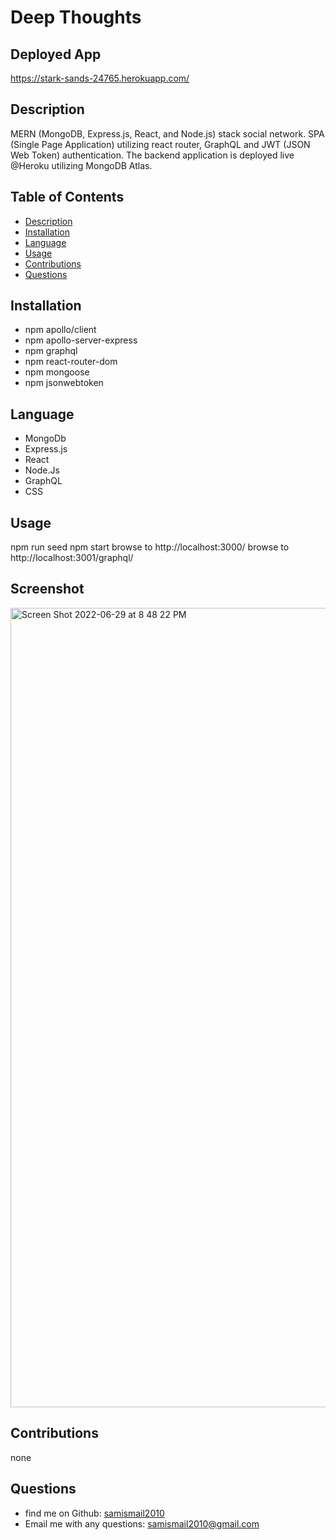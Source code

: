 # Deep Thoughts

## Deployed App
https://stark-sands-24765.herokuapp.com/


## Description
MERN (MongoDB, Express.js, React, and Node.js) stack social network. SPA (Single Page Application) utilizing react router, GraphQL and JWT (JSON Web Token) authentication. The backend application is deployed live @Heroku utilizing MongoDB Atlas.

## Table of Contents

* [Description](#description)
* [Installation](#installation)
* [Language](#language)
* [Usage](#usage)
* [Contributions](#contributions)
* [Questions](#questions)

## Installation
* npm apollo/client
* npm apollo-server-express
* npm graphql
* npm react-router-dom
* npm mongoose
* npm jsonwebtoken

## Language
* MongoDb
* Express.js
* React
* Node.Js
* GraphQL
* CSS

## Usage
npm run seed
npm start
browse to http://localhost:3000/
browse to http://localhost:3001/graphql/

## Screenshot
<img width="1279" alt="Screen Shot 2022-06-29 at 8 48 22 PM" src="https://user-images.githubusercontent.com/88996409/184153925-0b7cbf21-4483-4994-8cb6-cb0b39443f55.png">

## Contributions
none

## Questions
* find me on Github: [samismail2010](https://github.com/samismail2010)
* Email me with any questions: [samismail2010@gmail.com](mailto:samismail2010@gmail.com)


